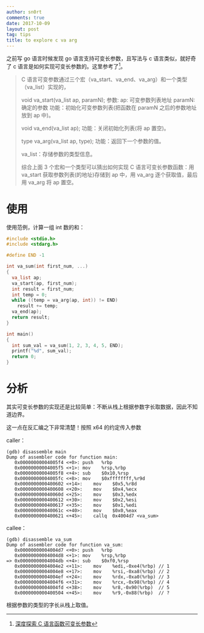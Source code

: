```yaml
---
author: sn0rt
comments: true
date: 2017-10-09
layout: post
tag: tips
title: to explore c va arg
---
```


之前写 go 语言时候发现 go 语言支持可变长参数，且写法与 c 语言类似，就好奇了 c 语言是如何实现可变长参数的。这里参考了[^this]。

>C 语言可变参数通过三个宏（va_start、va_end、va_arg）和一个类型（va_list）实现的，
>
>void va_start(va_list ap, paramN);
>参数:
>ap: 可变参数列表地址 
>paramN: 确定的参数
>功能：初始化可变参数列表(把函数在 paramN 之后的参数地址放到 ap 中)。
>
>void va_end(va_list ap);
>功能：关闭初始化列表(将 ap 置空)。
>
>type va_arg(va_list ap, type);
>功能：返回下一个参数的值。
>
>va_list：存储参数的类型信息。
>
>综合上面 3 个宏和一个类型可以猜出如何实现 C 语言可变长参数函数：用 va_start 获取参数列表(的地址)存储到 ap 中，用 va_arg 逐个获取值，最后用 va_arg 将 ap 置空。


# 使用

使用范例，计算一组 int 数的和：

```c
#include <stdio.h>
#include <stdarg.h>

#define END -1

int va_sum(int first_num, ...)
{
  va_list ap;
  va_start(ap, first_num);
  int result = first_num;
  int temp = 0;
  while ((temp = va_arg(ap, int)) != END)
    result += temp;
  va_end(ap);
  return result;
}

int main()
{
  int sum_val = va_sum(1, 2, 3, 4, 5, END);
  printf("%d", sum_val);
  return 0;
}

```

# 分析

其实可变长参数的实现还是比较简单：不断从栈上根据参数字长取数据，因此不知道边界。

这一点在反汇编之下非常清楚！按照 x64 的约定传入参数

caller：

```
(gdb) disassemble main
Dump of assembler code for function main:
   0x00000000004005f4 <+0>:	push   %rbp
   0x00000000004005f5 <+1>:	mov    %rsp,%rbp
   0x00000000004005f8 <+4>:	sub    $0x10,%rsp
   0x00000000004005fc <+8>:	mov    $0xffffffff,%r9d
   0x0000000000400602 <+14>:	mov    $0x5,%r8d
   0x0000000000400608 <+20>:	mov    $0x4,%ecx
   0x000000000040060d <+25>:	mov    $0x3,%edx
   0x0000000000400612 <+30>:	mov    $0x2,%esi
   0x0000000000400617 <+35>:	mov    $0x1,%edi
   0x000000000040061c <+40>:	mov    $0x0,%eax
   0x0000000000400621 <+45>:	callq  0x4004d7 <va_sum>
```

callee：

```
(gdb) disassemble va_sum
Dump of assembler code for function va_sum:
   0x00000000004004d7 <+0>:	push   %rbp
   0x00000000004004d8 <+1>:	mov    %rsp,%rbp
=> 0x00000000004004db <+4>:	sub    $0xf0,%rsp
   0x00000000004004e2 <+11>:	mov    %edi,-0xe4(%rbp) // 1
   0x00000000004004e8 <+17>:	mov    %rsi,-0xa8(%rbp) // 2
   0x00000000004004ef <+24>:	mov    %rdx,-0xa0(%rbp) // 3
   0x00000000004004f6 <+31>:	mov    %rcx,-0x98(%rbp) // 4
   0x00000000004004fd <+38>:	mov    %r8,-0x90(%rbp)  // 5
   0x0000000000400504 <+45>:	mov    %r9,-0x88(%rbp)  // ?
```

根据参数的类型的字长从栈上取值。

[^this]: [深度探索 C 语言函数可变长参数](http://www.cnblogs.com/chinazhangjie/archive/2012/08/18/2645475.html)
